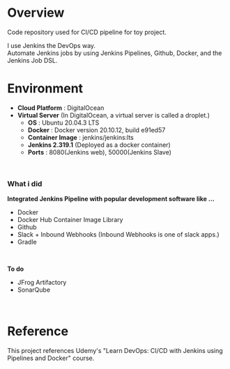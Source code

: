 # Overview
Code repository used for CI/CD pipeline for toy project.    

I use Jenkins the DevOps way.  
Automate Jenkins jobs by using Jenkins Pipelines, Github, Docker, and the Jenkins Job DSL.
<br>

# Environment
- **Cloud Platform** : DigitalOcean
- **Virtual Server** (In DigitalOcean, a virtual server is called a droplet.)
  - **OS** : Ubuntu 20.04.3 LTS
  - **Docker** : Docker version 20.10.12, build e91ed57
  - **Container Image** : jenkins/jenkins:lts
  - **Jenkins 2.319.1** (Deployed as a docker container)
  - **Ports** : 8080(Jenkins web), 50000(Jenkins Slave)
<br>

### What i did
**Integrated Jenkins Pipeline with popular development software like ...**
- Docker
- Docker Hub Container Image Library
- Github
- Slack + Inbound Webhooks (Inbound Webhooks is one of slack apps.)
- Gradle
<br>

**To do**
- JFrog Artifactory
- SonarQube
<br>

# Reference
This project references Udemy's "Learn DevOps: CI/CD with Jenkins using Pipelines and Docker" course.
